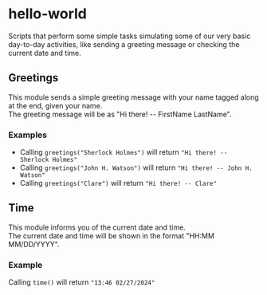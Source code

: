 # hello-world

Scripts that perform some simple tasks simulating some of
our very basic day-to-day activities, like sending a greeting
message or checking the current date and time.

## Greetings

This module sends a simple greeting message with your name
tagged along at the end, given your name.   
The greeting message will be as "Hi there! -- FirstName LastName".

### Examples

 * Calling `greetings("Sherlock Holmes")` will return `"Hi there! -- Sherlock Holmes"`
 * Calling `greetings("John H. Watson")` will return `"Hi there! -- John H. Watson"`
 * Calling `greetings("Clare")` will return `"Hi there! -- Clare"`

## Time

This module informs you of the current date and time.   
The current date and time will be shown in the format
"HH:MM MM/DD/YYYY".

### Example

Calling `time()` will return `"13:46 02/27/2024"`